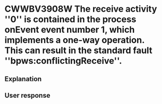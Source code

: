 # CWWBV3908W The receive activity ''0'' is contained in the process onEvent event number 1, which implements a one-way operation. This can result in the standard fault ''bpws:conflictingReceive''.

## Explanation

## User response